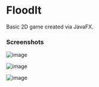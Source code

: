 # FloodIt
Basic 2D game created via JavaFX.

### Screenshots
![image](https://user-images.githubusercontent.com/108462106/181553372-feb95dad-15cd-40d5-9a77-941aef951d18.png)

![image](https://user-images.githubusercontent.com/108462106/181554495-91dd3c7c-ff24-4288-85f6-06a34c1e1c63.png)

![image](https://user-images.githubusercontent.com/108462106/181555851-ee7f88a1-df10-4a5d-b50d-e4b2cdb3d643.png)

